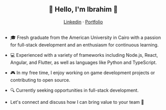 <div align="center">
  <h2 align="center">👋 Hello, I'm Ibrahim 🚀</h3>
</div>

<div align="center">
  <a href="https://linkedin.com/in/ibrahimelnemr" target="_blank">Linkedin</a>
  ·
  <a href="https://ibrahimelnemr.github.io/portfolio" target="_blank">Portfolio</a>
</div>
<br>

- 🎓 Fresh graduate from the American University in Cairo with a passion for full-stack development and an enthusiasm for continuous learning.

- 💻 Experienced with a variety of frameworks including Node.js, React, Angular, and Flutter, as well as languages like Python and TypeScript.

- 🎮 In my free time, I enjoy working on game development projects or contributing to open source.

- 🔍 Currently seeking opportunities in full-stack development.

- Let's connect and discuss how I can bring value to your team 🌟

<!--
**ibrahimelnemr/ibrahimelnemr** is a ✨ _special_ ✨ repository because its `README.md` (this file) appears on your GitHub profile.

Here are some ideas to get you started:

- 🔭 I’m currently working on ...
- 🌱 I’m currently learning ...
- 👯 I’m looking to collaborate on ...
- 🤔 I’m looking for help with ...
- 💬 Ask me about ...
- 📫 How to reach me: ...
- 😄 Pronouns: ...
- ⚡ Fun fact: ...
-->
